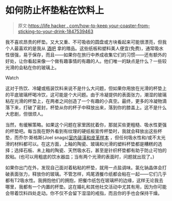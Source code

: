 # 如何防止杯垫粘在饮料上

> 原文:[https://life hacker . com/how-to-keep your-coaster-from-sticking-to-your-drink-1847539463](https://lifehacker.com/how-to-keep-your-coaster-from-sticking-to-your-drink-1847539463)

我不喜欢昂贵的杯垫。又大又重、不可吸收的圆盘或方块看起来可能很漂亮，但我个人最喜欢的是我从 [酒吧](https://lifehacker.com/take-coasters-from-bars-1831839564) 拿的赠品。这些纸板和塑料美人便宜(免费)，通常吸水性很强，易于保存，而且——如果你在旅行中养成收集它们的习惯——还有额外的好处，让你看起来像一个做有趣事情的有趣的人。他们唯一的缺点是什么？一些较光滑的会粘在你的玻璃上。

Watch

这对于热饮、冷罐或瓶装饮料来说不是什么大问题，但如果你用放在光滑的杯垫上的平底玻璃杯喝冷饮，这可能是个大问题。由于冷凝提供的表面张力，潮湿的玻璃粘在光滑的杯垫上，在两者之间创造了一个有趣的小真空。最终，更多的冷凝物滴落下来，打破了密封，杯垫从你的杯子中释放出来，落到你的膝盖上。这不是什么大悲剧，但很烦人。

当然，有缓解策略。如果这个问题在家里困扰着你，那就买些更粗糙、吸水性更强的杯垫吧。每当我在野外看到有纹理的硬纸板宣传杯垫时，我就会释放出这些杯垫，而乔尔·斯格斯(Joel snags)[室内装潢和皮革样本](https://lifehacker.com/how-to-get-an-endless-supply-of-free-coasters-1845654432) ，但任何吸水性和/或不太光滑的材料都可以。在这方面，上釉的陶瓷、玻璃和光滑的塑料杯垫都是糟糕的选择；选择石板、未上釉的陶瓷、天然吸水石，甚至是针织杯垫都有助于防止可怕的胶粘。(也可以用粗底的饮水器皿；当有两个光滑的表面时，问题就出现了。)

如果你出门在外，发现自己面对着粘粘的杯垫，就用一点盐调味。氯化钠晶体会打破表面张力，释放你的玻璃。不管怎样，鸡尾酒餐巾纸都会粘在一起——它们几乎都有T2吸水性。我拥抱他们的拥抱，把餐巾纸包在玻璃杯的边缘，这样无论我去哪里，我都有一个内置的杯垫。这在婚礼和其他社交活动中尤其有用，因为你可能会带着饮料四处走动。你不仅不会留下湿湿的戒指，而且你的手也会保持干燥。